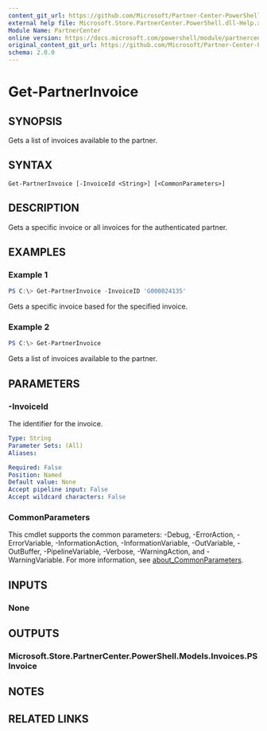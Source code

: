 ```yaml
---
content_git_url: https://github.com/Microsoft/Partner-Center-PowerShell/blob/master/docs/help/Get-PartnerInvoice.md
external help file: Microsoft.Store.PartnerCenter.PowerShell.dll-Help.xml
Module Name: PartnerCenter
online version: https://docs.microsoft.com/powershell/module/partnercenter/Get-PartnerInvoice
original_content_git_url: https://github.com/Microsoft/Partner-Center-PowerShell/blob/master/docs/help/Get-PartnerInvoice.md
schema: 2.0.0
---
```


# Get-PartnerInvoice

## SYNOPSIS
Gets a list of invoices available to the partner.

## SYNTAX

```
Get-PartnerInvoice [-InvoiceId <String>] [<CommonParameters>]
```

## DESCRIPTION

Gets a specific invoice or all invoices for the authenticated partner.

## EXAMPLES

### Example 1
```powershell
PS C:\> Get-PartnerInvoice -InvoiceID 'G000024135'
```

Gets a specific invoice based for the specified invoice.

### Example 2
```powershell
PS C:\> Get-PartnerInvoice
```

Gets a list of invoices available to the partner.

## PARAMETERS

### -InvoiceId
The identifier for the invoice.

```yaml
Type: String
Parameter Sets: (All)
Aliases:

Required: False
Position: Named
Default value: None
Accept pipeline input: False
Accept wildcard characters: False
```

### CommonParameters
This cmdlet supports the common parameters: -Debug, -ErrorAction, -ErrorVariable, -InformationAction, -InformationVariable, -OutVariable, -OutBuffer, -PipelineVariable, -Verbose, -WarningAction, and -WarningVariable. For more information, see [about_CommonParameters](http://go.microsoft.com/fwlink/?LinkID=113216).

## INPUTS

### None

## OUTPUTS

### Microsoft.Store.PartnerCenter.PowerShell.Models.Invoices.PSInvoice

## NOTES

## RELATED LINKS
